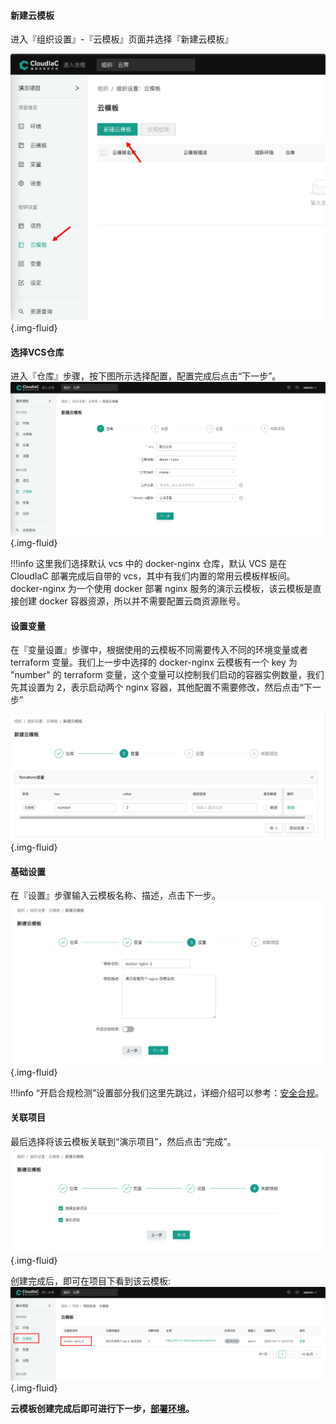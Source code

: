 #### 新建云模板

进入『组织设置』-『云模板』页面并选择『新建云模板』

![picture 14](../images/b09c71a698d3aa34b17c86c0f80922777a31f90dc2abecab16ffa0069a853a65.png){.img-fluid}

#### 选择VCS仓库

进入『仓库』步骤，按下图所示选择配置，配置完成后点击“下一步”。
![picture 15](../images/66515b7cd5b80e508b36220df684074dc661e86846312d48b6c104513082fbe1.png){.img-fluid}

!!!info
    这里我们选择默认 vcs 中的 docker-nginx 仓库，默认 VCS 是在 CloudIaC 部署完成后自带的 vcs，其中有我们内置的常用云模板样板间。docker-nginx 为一个使用 docker 部署 nginx 服务的演示云模板，该云模板是直接创建 docker 容器资源，所以并不需要配置云商资源账号。

#### 设置变量
在『变量设置』步骤中，根据使用的云模板不同需要传入不同的环境变量或者 terraform 变量。我们上一步中选择的 docker-nginx 云模板有一个 key 为 "number" 的 terraform 变量，这个变量可以控制我们启动的容器实例数量，我们先其设置为 2，表示启动两个 nginx 容器，其他配置不需要修改，然后点击“下一步”

![picture 17](../images/62725f72d459fcc5162e2a1480d67ab857ab727a3d1be0e9af3e2de73f668623.png){.img-fluid}
#### 基础设置
在『设置』步骤输入云模板名称、描述，点击下一步。
![picture 19](../images/ef449158e9e2a813709df080e1099f580446496c627fe1213dd39b9eb2b133b7.png){.img-fluid}

!!!info
    “开启合规检测”设置部分我们这里先跳过，详细介绍可以参考：[安全合规](../manual/compliance.md)。

#### 关联项目

最后选择将该云模板关联到“演示项目”，然后点击“完成”。
![picture 20](../images/38d190acf2d49683b9d357842d7257f6ee1e853cb44117b5bdf525187996f100.png){.img-fluid}

创建完成后，即可在项目下看到该云模板:
![picture 21](../images/4731fe1b9ac7f23a80ac0fd89fdb195024373bde178c62ec689786ebc09312f3.png){.img-fluid}

**云模板创建完成后即可进行下一步，[部署环境](./deploy-env.md)。**
